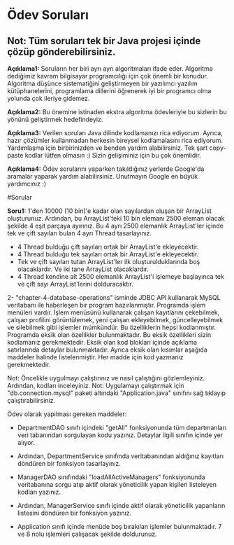 # Ödev Soruları

## Not: Tüm soruları tek bir Java projesi içinde çözüp gönderebilirsiniz.

**Açıklama1:** Soruların her biri ayrı ayrı algoritmaları ifade eder. Algoritma dediğimiz kavram bilgisayar programcılığı için çok önemli bir konudur.
Algoritma düşünce sistematiğini geliştirmeyen bir yazılımcı yazılım kütüphanelerini, programlama dillerini öğrenerek iyi bir programcı olma yolunda çok ileriye gidemez.

**Açıklama2:** Bu önemine istinaden ekstra algoritma ödevleriyle bu sizlerin bu yönünü geliştirmek hedefindeyiz.

**Açıklama3:** Verilen soruları Java dilinde kodlamanızı rica ediyorum. Ayrıca, hazır çözümler kullanmadan herkesin bireysel kodlamalasını rica ediyorum.
Yardımlaşma için birbirinizden ve benden yardım alabilirsiniz. Tek şart copy-paste kodlar lütfen olmasın :) Sizin gelişiminiz için bu çok önemlidir.

**Açıklama4:** Ödev sorularını yaparken takıldığınız yerlerde Google'da aramalar yaparak yardım alabilirsiniz. Unutmayın Google en büyük yardımcınız :)

#Sorular

**Soru1:** 1'den 10000 (10 bin)'e kadar olan sayılardan oluşan bir ArrayList oluşturunuz. Ardından, bu ArrayList'teki 10 bin elemanı 2500 eleman olacak şekilde 4 eşit parçaya ayırınız. Bu 4 ayrı 2500 elemanlık ArrayList'ler içinde tek ve çift sayıları bulan 4 ayrı Thread tasarlayınız. 

* 4 Thread bulduğu çift sayıları ortak bir ArrayList'e ekleyecektir.
* 4 Thread bulduğu tek sayıları ortak bir ArrayList'e ekleyecektir.
* Tek ve çift sayıları tutan ArrayList'ler ilk oluşturulduklarında boş olacaklardır. Ve iki tane ArrayList olacaklardır.
* 4 Thread kendine ait 2500 elemanlık ArrayList'i işlemeye başlayınca tek ve çift sayı ArrayList'lerini dolduracaktır.


2- "chapter-4-database-operations" isminde JDBC API kullanarak MySQL veritabanı ile haberleşen bir program hazırlanmıştır. Programda işlem menüleri vardır. İşlem menüsünü kullanarak çalışan kayıtlarını çekebilmek, çalışan profilini görüntülemek, yeni çalışan ekleyebilmek, güncelleyebilmek ve silebilmek gibi işlemler mümkündür. Bu özelliklerin hepsi kodlanmıştır. Programda eksik olan özellikler bulunmaktadır. Bu eksik özellikleri sizin kodlamanız gerekmektedir. Eksik olan kod blokları içinde açıklama satırlarında detaylar bulunmaktadır. Ayrıca eksik olan kısımlar aşağıda maddeler halinde listelenmiştir. Her madde için kod yazmanız gerekmektedir.

Not: Öncelikle uygulmayı çalıştırınız ve nasıl çalıştığını gözlemleyiniz. Ardından, kodları inceleyiniz.
Not: Uygulamayı çalıştırmak için "db.connection.mysql" paketi altındaki "Application.java" sınıfını sağ tıklayıp çalıştırabilirsiniz.

Ödev olarak yapılması gereken maddeler:

* DepartmentDAO sınıfı içindeki "getAll" fonksiyonunda tüm departmanları veri tabanından sorgulayan kodu yazınız. Detaylar ilgili sınıfın içinde yer alıyor.

* Ardından, DepartmentService sınıfında veritabanından aldığınız kayıtları döndüren bir fonksiyon tasarlayınız.

* ManagerDAO sınıfındaki "loadAllActiveManagers" fonksiyonunda veritabanına sorgu atıp aktif olarak yöneticilik yapan kişileri listeleyen kodları yazınız.

* Ardından, ManagerService sınıfı içinde aktif olarak yöneticilik yapanların listesini döndüren bir fonksiyon yazınız.

* Application sınıfı içinde menüde boş bırakılan işlemler bulunmaktadır. 7 ve 8 nolu işlemleri çalışacak şekilde doldurunuz.
